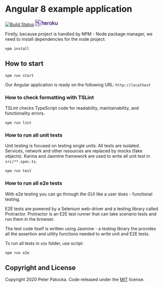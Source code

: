 # Angular 8 example application

[![Build Status](https://travis-ci.org/peter-patocka/angular-web.svg?branch=master)](https://travis-ci.org/peter-patocka/angular-web) 
[![Deployment on Heroku](./heroku.jpg)](https://piixon-angular-web.herokuapp.com/) 


Firstly, because project is handled by NPM - Node package manager, we need to install dependencies for the node project:
```
npm install
```

## How to start

```
npm run start
```

Our Angular application is ready on the following URL: `http://localhost`

### How to check formatting with TSLint

TSLint checks TypeScript code for readability, maintainability, and functionality errors.

```
npm run lint
```

### How to run all unit tests

Unit testing is focused on testing single units. All tests are isolated.
Services, network and other resources are replaced by mocks (fake objects).
Karma and Jasmine framework are used to write all unit test in `src/**.spec.ts`.

```
npm run test
```

### How to run all e2e tests

With e2e testing you can go through the GUI like a user does - functional testing.

E2E tests are powered by a Selenium web-driver and a testing library called Protractor. Protractor is an E2E test runner that can take scenario tests and run them in the browser. 

The test code itself is written using Jasmine - a testing library the provides all the assertion and utility functions needed to write unit and E2E tests.

To run all tests in `e2e` folder, use script:

```
npm run e2e
```

## Copyright and License

Copyright 2020 Peter Patocka. Code released under the [MIT](./LICENSE) license.
